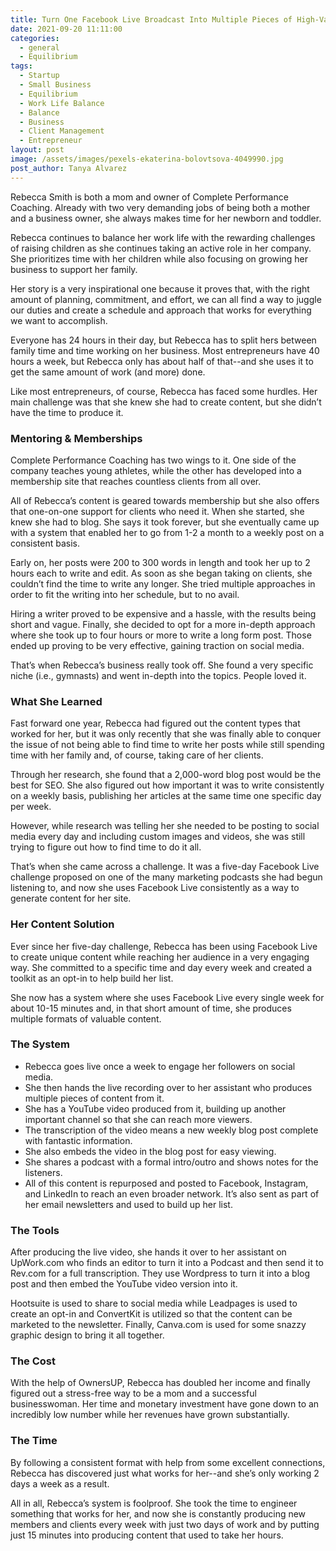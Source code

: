 ```yaml
---
title: Turn One Facebook Live Broadcast Into Multiple Pieces of High-Value Content
date: 2021-09-20 11:11:00
categories:
  - general
  - Equilibrium
tags:
  - Startup
  - Small Business
  - Equilibrium
  - Work Life Balance
  - Balance
  - Business
  - Client Management
  - Entrepreneur
layout: post
image: /assets/images/pexels-ekaterina-bolovtsova-4049990.jpg
post_author: Tanya Alvarez
---
```

Rebecca Smith is both a mom and owner of Complete Performance Coaching. Already with two very demanding jobs of being both a mother and a business owner, she always makes time for her newborn and toddler.&nbsp;

Rebecca continues to balance her work life with the rewarding challenges of raising children as she continues taking an active role in her company. She prioritizes time with her children while also focusing on growing her business to support her family.&nbsp;

Her story is a very inspirational one because it proves that, with the right amount of planning, commitment, and effort, we can all find a way to juggle our duties and create a schedule and approach that works for everything we want to accomplish.&nbsp;

Everyone has 24 hours in their day, but Rebecca has to split hers between family time and time working on her business. Most entrepreneurs have 40 hours a week, but Rebecca only has about half of that--and she uses it to get the same amount of work (and more) done.

Like most entrepreneurs, of course, Rebecca has faced some hurdles. Her main challenge was that she knew she had to create content, but she didn’t have the time to produce it.&nbsp;

### **Mentoring & Memberships**

Complete Performance Coaching has two wings to it. One side of the company teaches young athletes, while the other has developed into a membership site that reaches countless clients from all over.&nbsp;

All of Rebecca’s content is geared towards membership but she also offers that one-on-one support for clients who need it. When she started, she knew she had to blog. She says it took forever, but she eventually came up with a system that enabled her to go from 1-2 a month to a weekly post on a consistent basis.

Early on, her posts were 200 to 300 words in length and took her up to 2 hours each to write and edit. As soon as she began taking on clients, she couldn’t find the time to write any longer. She tried multiple approaches in order to fit the writing into her schedule, but to no avail.

Hiring a writer proved to be expensive and a hassle, with the results being short and vague. Finally, she decided to opt for a more in-depth approach where she took up to four hours or more to write a long form post. Those ended up proving to be very effective, gaining traction on social media.

That’s when Rebecca’s business really took off. She found a very specific niche (i.e., gymnasts) and went in-depth into the topics. People loved it.

### **What She Learned**

Fast forward one year, Rebecca had figured out the content types that worked for her, but it was only recently that she was finally able to conquer the issue of not being able to find time to write her posts while still spending time with her family and, of course, taking care of her clients.

Through her research, she found that a 2,000-word blog post would be the best for SEO. She also figured out how important it was to write consistently on a weekly basis, publishing her articles at the same time one specific day per week.

However, while research was telling her she needed to be posting to social media every day and including custom images and videos, she was still trying to figure out how to find time to do it all.&nbsp;

That’s when she came across a challenge. It was a five-day Facebook Live challenge proposed on one of the many marketing podcasts she had begun listening to, and now she uses Facebook Live consistently as a way to generate content for her site.

### **Her Content Solution**

Ever since her five-day challenge, Rebecca has been using Facebook Live to create unique content while reaching her audience in a very engaging way. She committed to a specific time and day every week and created a toolkit as an opt-in to help build her list.

She now has a system where she uses Facebook Live every single week for about 10-15 minutes and, in that short amount of time, she produces multiple formats of valuable content.&nbsp;

### **The System**

* Rebecca goes live once a week to engage her followers on social media.&nbsp;
* She then hands the live recording over to her assistant who produces multiple pieces of content from it.
* She has a YouTube video produced from it, building up another important channel so that she can reach more viewers.
* The transcription of the video means a new weekly blog post complete with fantastic information.
* She also embeds the video in the blog post for easy viewing.
* She shares a podcast with a formal intro/outro and shows notes for the listeners.&nbsp;
* All of this content is repurposed and posted to Facebook, Instagram, and LinkedIn to reach an even broader network. It’s also sent as part of her email newsletters and used to build up her list.&nbsp;

### **The Tools**

After producing the live video, she hands it over to her assistant on UpWork.com who finds an editor to turn it into a Podcast and then send it to Rev.com for a full transcription. They use Wordpress to turn it into a blog post and then embed the YouTube video version into it.

Hootsuite is used to share to social media while Leadpages is used to create an opt-in and ConvertKit is utilized so that the content can be marketed to the newsletter. Finally, Canva.com is used for some snazzy graphic design to bring it all together.&nbsp;

### **The Cost**

With the help of OwnersUP, Rebecca has doubled her income and finally figured out a stress-free way to be a mom and a successful businesswoman. Her time and monetary investment have gone down to an incredibly low number while her revenues have grown substantially.&nbsp;

### **The Time**

By following a consistent format with help from some excellent connections, Rebecca has discovered just what works for her--and she’s only working 2 days a week as a result.&nbsp;

All in all, Rebecca’s system is foolproof. She took the time to engineer something that works for her, and now she is constantly producing new members and clients every week with just two days of work and by putting just 15 minutes into producing content that used to take her hours.&nbsp;
